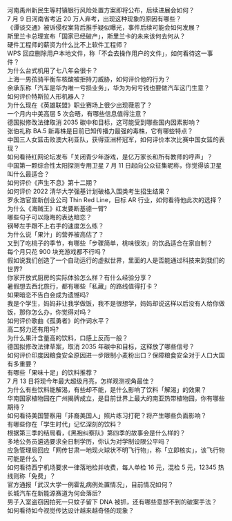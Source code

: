 河南禹州新民生等村镇银行风险处置方案即将公布，后续进展会如何？  
7 月 9 日河南省考近 20 万人弃考，出现这种现象的原因有哪些？  
《谭谈交通》被诉侵权案背后推手疑似曝光，事件后续可能会如何发展？  
斯里兰卡总理宣布「国家已经破产」，斯里兰卡的未来该何去何从？  
硬件工程师的薪资为什么比不上软件工程师？  
WPS 回应删除用户本地文件，称「不会去操作用户的文件」，如何看待这一事件？  
为什么台式机用了七八年会很卡？  
上海一男孩骑平衡车核酸被拒持刀威胁，如何评价他的行为？  
余承东称「汽车是华为唯一亏损业务」，华为为何亏钱也要做汽车这门生意？  
如何评价特斯拉人形机器人？  
为什么现在《英雄联盟》职业赛场上很少出现薇恩了？  
一个月内中美高层 5 次会晤，有哪些信息值得注意？  
德国拟修改法律取消 2035 碳中和目标，这可能受到哪些国内因素影响？  
张伯礼称 BA.5 新毒株是目前已知传播力最强的毒株，它有哪些特点？  
中国三人女篮击败澳大利亚队，获得亚洲杯冠军，如何评价本次比赛中国女篮的表现？  
如何看待红网论坛发布「关闭青少年游戏，是亿万家长和所有教师的呼声」？  
中国第一颗综合性太阳探测专用卫星 7 月 11 日起向公众征集昵称，你觉得该卫星叫什么最适合？  
如何评价《声生不息》第十二期？  
如何评价 2022 清华大学强基计划破格入围类考生招生结果？  
罗永浩官宣新创业公司 Thin Red Line，目标 AR 行业，如何看待他此次的选择？  
为什么《海贼王》红发要断基德一臂?  
哪些句子可以隐晦的表达暗恋？  
钢琴左手跟不上右手的速度怎么练？  
为什么说「果汁」的营养被高估了？  
又到了吃桃子的季节，有哪些「步骤简单，桃味很浓」的饮品适合在家自制？  
每个月只花 900 块充游戏都不行吗？  
假如说我们创造了一个自动运行的虚拟世界，里面的人是否能通过科技来到我们的世界?  
你家开放式厨房的实际体验怎么样？有什么经验分享？  
暑假想去西北旅行，都有哪些「私藏」的路线值得打卡？  
如果暗恋不告白会成为遗憾吗?  
我是个学生，妈妈非让我学做饭，我不是很想学，妈妈却说这样以后没有人给你做饭，那你怎么办，你觉得对吗？  
如何评价歌曲《孤勇者》的作词水平？  
高二努力还有用吗?  
为什么果汁含量高的饮料，口感上反而一般？  
德国拟修改法律草案，取消 2035 年碳中和目标，这释放了哪些信号？  
如何评价印度因粮食安全原因进一步限制小麦粉出口？保障粮食安全对于人口大国有多重要？  
有哪些「果味十足」的饮料推荐？  
7 月 13 日将现今年最大超级月亮，怎样观测视角最佳？  
为什么有些饮料能解渴，有些却不能，是什么影响了饮料「解渴」的效果？  
华南国家植物园在广州揭牌成立，是目前世界上最大的南亚热带植物园，你有哪些期待？  
如何看待美国警察用「非裔美国人」照片练习打靶？将产生哪些负面影响？  
有哪些你在「学生时代」记忆深刻的饮料？  
根据第三季的结局看，《黑袍纠察队》第四季的故事会是什么样的？  
多地公务员遴选要求全日制学历，你认为对学制设限公平吗？  
应急管理局回应「网传甘肃一地现火球状不明飞行物」，称「立即核实」，该飞行物可能是什么？  
如何看待西宁机场要求一律落地检并收费，每人单检 16 元，混检 5 元，12345 热线则称「免费」？  
官方通报「武汉大学一例霍乱病例处置情况」，目前情况如何？  
长城汽车在新能源赛道为何会落后?  
男子入室盗窃因拍死一只蚊子留下 DNA 被抓，还有哪些意想不到的破案手法？  
如何看待如今视觉传达设计越来越奇怪的现象？  

